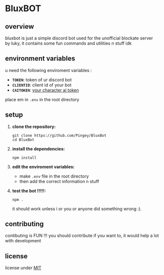 # BluxBOT

## overview

bluxbot is just a simple discord bot used for the unofficial blockate server by luky, it contains some fun commands and utilities n stuff idk

## environment variables

u need the following enviroment variables :

- **`TOKEN`**: token of ur discord bot
- **`CLIENTID`**: client id of your bot
- **`CAITOKEN`**: [your character ai token](https://github.com/realcoloride/node_characterai/blob/main/README.md#using-an-access-token)

place em in `.env` in the root directory

## setup

1. **clone the repository:**
   ```
   git clone https://github.com/Pingey/BluxBot
   cd BluxBot
   ```

2. **install the dependencies:**
   ```
   npm install
   ```

3. **edit the enviroment variables:**
   - make `.env` file in the root directory
   - then add the correct information n stuff

4. **test the bot !!!!!:**
   ```
   npm .
   ```

   it should work unless i or you or anyone did something wrong :).

## contributing

contibuting is FUN !!! you should contribute if you want to, it would help a lot with development

## license

license under [MIT](LICENSE)
